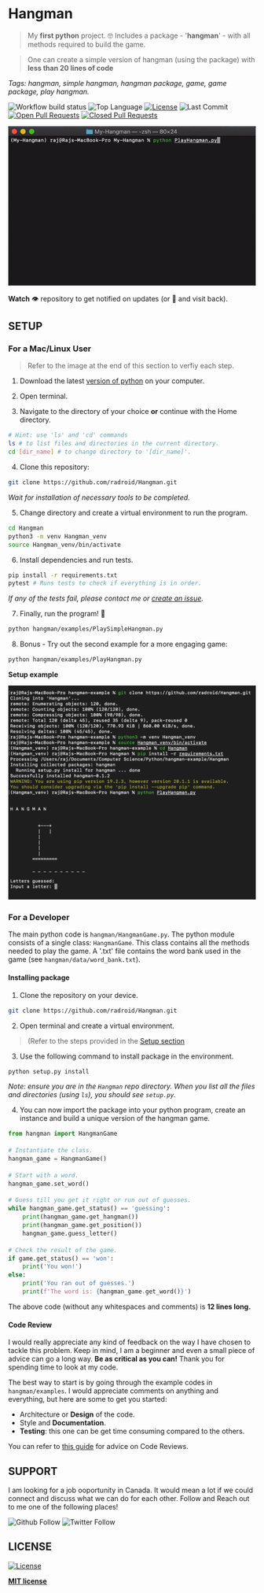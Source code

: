 # Hangman
> My **first python** project.  :nerd_face:
> Includes a package - '**hangman**' - with all methods required to build the game.

> One can create a simple version of hangman (using the package) with **less than 20 lines of code**

*Tags: hangman, simple hangman, hangman package, game, game package, play hangman.*

![Workflow build status](https://img.shields.io/github/workflow/status/radroid/Hangman/Python%20package?style=for-the-badge)
![Top Language](https://img.shields.io/github/languages/top/radroid/Hangman?style=for-the-badge) 
[![License](https://img.shields.io/github/license/radroid/Hangman?style=for-the-badge)](https://github.com/radroid/Hangman/blob/master/LICENSE) 
![Last Commit](https://img.shields.io/github/last-commit/radroid/Hangman?style=for-the-badge) 
[![Open Pull Requests](https://img.shields.io/github/issues-pr/radroid/Hangman?style=for-the-badge)](https://github.com/radroid/Hangman/pulls) 
[![Closed Pull Requests](https://img.shields.io/github/issues-pr-closed/radroid/Hangman?style=for-the-badge)](https://github.com/radroid/Hangman/pulls?q=is%3Apr+is%3Aclosed)

![hangman-terminal-run](images/hangman-terminal-2.gif)

**Watch** :eye: repository to get notified on updates (or :star2: and visit back).

## SETUP
### For a Mac/Linux User

> Refer to the image at the end of this section to verfiy each step.

1. Download the latest [version of python](https://www.python.org/downloads/) on your computer.

2. Open terminal.

3. Navigate to the directory of your choice **or** continue with the Home directory.
```bash
# Hint: use 'ls' and 'cd' commands
ls # to list files and directories in the current directory.
cd [dir_name] # to change directory to '[dir_name]'.
````

4. Clone this repository:
```bash
git clone https://github.com/radroid/Hangman.git
```
*Wait for installation of necessary tools to be completed.*

5. Change directory and create a virtual environment to run the program.
```bash
cd Hangman
python3 -m venv Hangman_venv
source Hangman_venv/bin/activate
```

6. Install dependencies and run tests.
```bash
pip install -r requirements.txt
pytest # Runs tests to check if everything is in order.
```
*If any of the tests fail, please contact me or [create an issue](https://github.com/radroid/Hangman/issues).*

7. Finally, run the program! :partying_face:
```bash
python hangman/examples/PlaySimpleHangman.py
```

8. Bonus - Try out the second example for a more engaging game:
```bash
python hangman/examples/PlayHangman.py
```

**Setup example**

![setup-example](images/setup-example.png)

### For a Developer
The main python code is `hangman/HangmanGame.py`. The python module consists of a single class: `HangmanGame`. This class contains all the methods needed to play the game. A '.txt' file contains the word bank used in the game (see `hangman/data/word_bank.txt`).

#### Installing package
1. Clone the repository on your device.
```bash
git clone https://github.com/radroid/Hangman.git
```
2. Open terminal and create a virtual environment. 

> (Refer to the steps provided in the [Setup section](#setup)

3. Use the following command to install package in the environment.
```bash
python setup.py install
```
*Note: ensure you are in the `Hangman` repo directory. When you list all the files and directories (using `ls`), you should see `setup.py`.*

4. You can now import the package into your python program, create an instance and build a unique version of the hangman game.
```python
from hangman import HangmanGame

# Instantiate the class.
hangman_game = HangmanGame()

# Start with a word.
hangman_game.set_word()

# Guess till you get it right or run out of guesses.
while hangman_game.get_status() == 'guessing':
    print(hangman_game.get_hangman())
    print(hangman_game.get_position())
    hangman_game.guess_letter()

# Check the result of the game.
if game.get_status() == 'won':
    print('You won!')
else:
    print('You ran out of guesses.')
    print(f'The word is: {hangman_game.get_word()}')
```
The above code (without any whitespaces and comments) is **12 lines long.**

#### Code Review
I would really appreciate any kind of feedback on the way I have chosen to tackle this problem. Keep in mind, I am a beginner and even a small piece of advice can go a long way. **Be as critical as you can!** Thank you for spending time to look at my code.

The best way to start is by going through the example codes in `hangman/examples`.
I would appreciate comments on anything and everything, but here are some to get you started:
- Architecture or **Design** of the code.
- Style and **Documentation**.
- **Testing**: this one can be get time consuming compared to the others.

You can refer to [this guide](https://www.kevinlondon.com/2015/05/05/code-review-best-practices.html) for advice on Code Reviews.


## SUPPORT
I am looking for a job ooportunity in Canada. It would mean a lot if we could connect and discuss what we can do for each other.
Follow and Reach out to me one of the following places!

![Github Follow](https://img.shields.io/github/followers/radroid?label=Follow&style=social) ![Twitter Follow](https://img.shields.io/twitter/follow/Raj_Dholakia001?label=Follow&style=social)


## LICENSE

[![License](https://img.shields.io/github/license/radroid/Hangman?style=for-the-badge)](https://github.com/radroid/Hangman/blob/master/LICENSE)

**[MIT license](https://opensource.org/licenses/MIT)**
